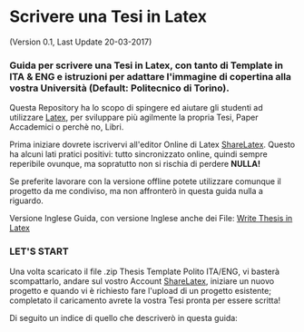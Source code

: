 # Scrivere una Tesi in Latex
(Version 0.1, Last Update 20-03-2017)

### Guida per scrivere una Tesi in Latex, con tanto di Template in ITA & ENG e istruzioni per adattare l'immagine di copertina alla vostra Università (Default: Politecnico di Torino).

Questa Repository ha lo scopo di spingere ed aiutare gli studenti ad utilizzare [Latex](https://www.latex-project.org/), per sviluppare più agilmente la propria Tesi, Paper Accademici o perchè no, Libri.

Prima iniziare dovrete iscrivervi all'editor Online di Latex [ShareLatex](https://www.sharelatex.com?r=cd3f76de&rm=d&rs=b).
Questo ha alcuni lati pratici positivi: tutto sincronizzato online, quindi sempre reperibile ovunque, ma sopratutto non si rischia di perdere **NULLA!**

Se preferite lavorare con la versione offline potete utilizzare comunque il progetto da me condiviso, ma non affronterò in questa guida nulla a riguardo.

Versione Inglese Guida, con versione Inglese anche dei File: [Write Thesis in Latex](https://github.com/DrewNF/Write-Thesis-in-Latex)

### LET'S START

Una volta scaricato il file .zip Thesis Template Polito ITA/ENG, vi basterà scompattarlo, andare sul vostro Account [ShareLatex](https://www.sharelatex.com?r=cd3f76de&rm=d&rs=b), iniziare un nuovo progetto e quando vi è richiesto fare l'upload di un progetto esistente; completato il caricamento avrete la vostra Tesi pronta per essere scritta!

Di seguito un indice di quello che descriverò in questa guida:





